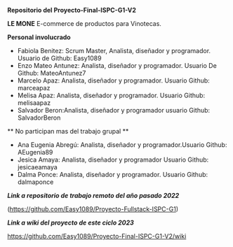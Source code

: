 
**Repositorio del Proyecto-Final-ISPC-G1-V2**

**LE MONE** E-commerce de productos para Vinotecas.

**Personal involucrado**

- Fabiola Benitez: Scrum Master, Analista, diseñador y programador. Usuario de Github: Easy1089
- Enzo Mateo Antunez: Analista, diseñador y programador. Usuario De Github: MateoAntunez7
- Marcelo Apaz: Analista, diseñador y programador. Usuario Github: marceapaz
- Melisa Apaz: Analista, diseñador y programador. Usuario Github: melisaapaz 
- Salvador Beron:Analista, diseñador y programador usuario Github: SalvadorBeron


** No participan mas del trabajo grupal **

- Ana Eugenia Abregú: Analista, diseñador y programador.Usuario Github: AEugenia89
- Jesica Amaya: Analista, diseñador y programador Usuario Github: jesicaeamaya
- Dalma Ponce: Analista, diseñador y programador. Usuario Github: dalmaponce




***Link a repositorio de trabajo remoto del año pasado 2022*** 

(https://github.com/Easy1089/Proyecto-Fullstack-ISPC-G1) 

***Link a wiki del proyecto de este ciclo 2023*** 

https://github.com/Easy1089/Proyecto-Final-ISPC-G1-V2/wiki
